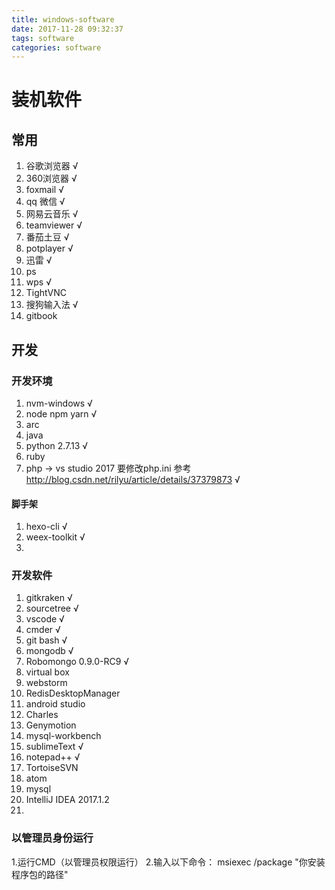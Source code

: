 ```yaml
---
title: windows-software
date: 2017-11-28 09:32:37
tags: software
categories: software
---
```


# 装机软件

## 常用
1. 谷歌浏览器 √
2. 360浏览器 √
3. foxmail √
4. qq 微信 √
5. 网易云音乐 √
6. teamviewer √
7. 番茄土豆 √
8. potplayer √
9. 迅雷 √
10. ps 
11. wps √
12. TightVNC
13. 搜狗输入法 √
14. gitbook


## 开发

### 开发环境 
1. nvm-windows √
2. node npm yarn √
3. arc
4. java
5. python 2.7.13 √
6. ruby
7. php -> vs studio 2017 要修改php.ini 参考 http://blog.csdn.net/rilyu/article/details/37379873 √ 

#### 脚手架
1. hexo-cli √
2. weex-toolkit √
3. 





### 开发软件

1. gitkraken √
2. sourcetree √
3. vscode √
4. cmder √
5. git bash √
6. mongodb √
7. Robomongo 0.9.0-RC9 √
8. virtual box
9. webstorm
10. RedisDesktopManager
11. android studio
12. Charles
13. Genymotion
14. mysql-workbench
15. sublimeText √
16. notepad++ √
17. TortoiseSVN
18. atom
19. mysql
20. IntelliJ IDEA 2017.1.2
21. 



### 以管理员身份运行
1.运行CMD（以管理员权限运行）
2.输入以下命令： msiexec /package "你安装程序包的路径"